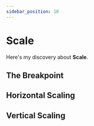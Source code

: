 ```yaml
---
sidebar_position: 10
---
```


# Scale

Here's my discovery about **Scale**.

## The Breakpoint

## Horizontal Scaling

## Vertical Scaling

